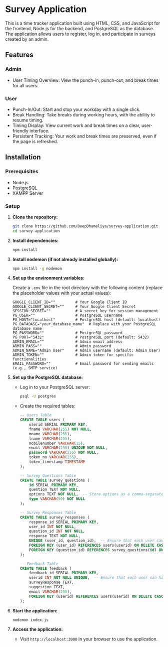 # Survey Application

This is a time tracker application built using HTML, CSS, and JavaScript for the frontend, Node.js for the backend, and PostgreSQL as the database. The application allows users to register, log in, and participate in surveys created by an admin.

## Features

### Admin
- User Timing Overview: View the punch-in, punch-out, and break times for all users.

### User
- Punch-In/Out: Start and stop your workday with a single click.
- Break Handling: Take breaks during working hours, with the ability to resume timing.
- Timing Display: View current work and break times on a clear, user-friendly interface.
- Persistent Tracking: Your work and break times are preserved, even if the page is refreshed.

## Installation

### Prerequisites
- Node.js
- PostgreSQL
- XAMPP Server

### Setup

1. **Clone the repository:**

    ```bash
    git clone https://github.com/DeepDhameliya/survey-application.git
    cd survey-application
    ```

2. **Install dependencies:**

    ```bash
    npm install
    ```

3. **Install nodemon (if not already installed globally):**

    ```bash
    npm install -g nodemon
    ```

4. **Set up the environment variables:**

    Create a `.env` file in the root directory with the following content (replace the placeholder values with your actual values):

    ```env
    GOOGLE_CLIENT_ID=""         # Your Google Client ID
    GOOGLE_CLIENT_SECRET=""     # Your Google Client Secret
    SESSION_SECRET=""           # A secret key for session management
    PG_USER=""                  # PostgreSQL username
    PG_HOST="localhost"         # PostgreSQL host (default: localhost)
    PG_DATABASE="your_database_name"  # Replace with your PostgreSQL database name
    PG_PASSWORD=""              # PostgreSQL password
    PG_PORT="5432"              # PostgreSQL port (default: 5432)
    ADMIN_EMAIL=""              # Admin email address
    ADMIN_PASS=""               # Admin password
    ADMIN_NAME="Admin User"     # Admin username (default: Admin User)
    ADMIN_TOKEN=""              # Admin token for specific functionalities
    EMAIL_PASSWORD=""           # Email password for sending emails (e.g., SMTP service)
    ```

5. **Set up the PostgreSQL database:**

    - Log in to your PostgreSQL server:

      ```bash
      psql -U postgres
      ```

    - Create the required tables:

      ```sql
      -- Users Table
      CREATE TABLE users (
          userid SERIAL PRIMARY KEY,
          fname VARCHAR(255) NOT NULL,
          mname VARCHAR(255),
          lname VARCHAR(255),
          mobilenumber VARCHAR(15),
          email VARCHAR(255) UNIQUE NOT NULL,
          password VARCHAR(255) NOT NULL,
          token_no VARCHAR(255),
          token_timestamp TIMESTAMP
      );

      -- Survey Questions Table
      CREATE TABLE survey_questions (
          id SERIAL PRIMARY KEY,
          question TEXT NOT NULL,
          options TEXT NOT NULL,  -- Store options as a comma-separated string
          type VARCHAR(50) NOT NULL
      );

      -- Survey Responses Table
      CREATE TABLE survey_responses (
          response_id SERIAL PRIMARY KEY,
          user_id INT NOT NULL,
          question_id INT NOT NULL,
          response TEXT NOT NULL,
          UNIQUE (user_id, question_id),  -- Ensure that each user can only respond to each question once
          FOREIGN KEY (user_id) REFERENCES users(userid) ON DELETE CASCADE,
          FOREIGN KEY (question_id) REFERENCES survey_questions(id) ON DELETE CASCADE
      );

      -- Feedback Table
      CREATE TABLE feedback (
          feedback_id SERIAL PRIMARY KEY,
          userid INT NOT NULL UNIQUE,  -- Ensure that each user can have only one feedback entry
          surveyResponse TEXT,
          suggestion TEXT,
          email VARCHAR(255),
          FOREIGN KEY (userid) REFERENCES users(userid) ON DELETE CASCADE
      );
      ```

6. **Start the application:**

    ```bash
    nodemon index.js
    ```

7. **Access the application:**

    - Visit `http://localhost:3000` in your browser to use the application.
